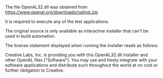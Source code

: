 The file OpenAL32.dll was obtained from https://www.openal.org/downloads/oalinst.zip

It is required to execute any of the test applications.

The original source is only available as interactive installer that can't be used in build automation.

The license statement displayed when running the installer reads as follows:

Creative Labs, Inc. is providing you with this OpenAL32.dll installer and other OpenAL
files ("Software"). You may use and freely integrate with your software applications
and distribute such throughout the world at no cost or further obligation to Creative.
